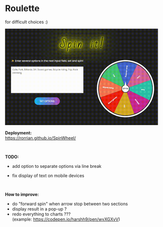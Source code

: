 # Roulette

for difficult choices :)

![alt text](Запись-2024-07-15-194411.gif)

<B>Deployment:</B><br/>
https://rorrian.github.io/SpinWheel/

<br/>

<B>TODO:</B>
+ add option to separate options via line break
- fix display of text on mobile devices

<br/>

<B>How to improve:</B>

- do "forward spin" when arrow stop between two sections
- display result in a pop-up ?
- redo everything to charts ???<br/>(example: https://codepen.io/harshh9/pen/wvXGXvV)
